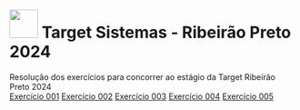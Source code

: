# <img src="https://github.com/Jordan-Lima/target-sistemas/assets/60404264/330e4cdc-2442-4300-8409-0e9b2e4000d6" width="50px" justify="center"> Target Sistemas - Ribeirão Preto 2024
Resolução dos exercícios para concorrer ao estágio da Target Ribeirão Preto 2024<br>
<a href="./TargetEx001.java">Exercício 001</a>
<a href="./TargetEx002.java">Exercício 002</a>
<a href="./TargetEx003.txt">Exercício 003</a>
<a href="./TargetEx004.txt">Exercício 004</a>
<a href="./TargetEx005.java">Exercício 005</a>

